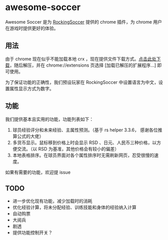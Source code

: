 # awesome-soccer
Awesome Soccer 是为 [RockingSoccer](https://rockingsoccer.com/zh/soccer) 提供的 chrome 插件，为 chrome 用户在游戏时提供更好的体验。

## 用法
由于 chrome 现在似乎不能加载本地 crx ，现在提供文件下载方式。[点击此处下载](https://github.com/maliut/awesome-soccer/archive/master.zip)，随后解压，并在 chrome://extensions 页选择 [加载已解压的扩展程序...] 即可使用。

为了保证功能的正确性，我们预设玩家在 RockingSoccer 中设置语言为中文，设置属性显示方式为数字。

## 功能
我们提供基本且实用的功能，功能列表如下：
1. 球员经验评分和未来经验、主属性预测。（基于 rs helper 3.3.6， 感谢各位推算公式的大佬）
2. 多货币显示。鼠标移到价格上时会显示 RSD 、日元、人民币三种价格，以方便交流。（以 RSD 为基准，其他价格会有较小的偏差）
3. 本地表格排序。在球员界面对各个属性排序时无需刷新网页，忍受很慢的速度。

如果有需要的功能，欢迎提 issue

## TODO
- 进一步优化现有功能，减少加载时的消耗
- 优化经验计算，将未分配经验、训练技能和身体的经验纳入计算
- 自动购票
- 大阅兵
- 剧透
- 提供功能控制开关？
